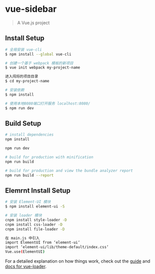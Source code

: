 # vue-sidebar

> A Vue.js project

## Install Setup

``` bash
# 全局安装 vue-cli
$ npm install --global vue-cli

# 创建一个基于 webpack 模板的新项目
$ vue init webpack my-project-name

进入闯将的项目目录
$ cd my-project-name

# 安装依赖
$ npm install

# 使用本地8080端口打开服务 localhost:8080/
$ npm run dev

```

## Build Setup

``` bash
# install dependencies
npm install

npm run dev

# build for production with minification
npm run build

# build for production and view the bundle analyzer report
npm run build --report

```

## Elemrnt Install Setup

``` bash
# 安装 Element-UI 模块
$ npm install element-ui -S

# 安装 loader 模块
cnpm install style-loader -D
cnpm install css-loader -D
cnpm install file-loader -D

在 main.js 中引入
import ElementUI from ‘element-ui‘
import ‘element-ui/lib/theme-default/index.css‘
Vue.use(ElementUI)

```


For a detailed explanation on how things work, check out the [guide](http://vuejs-templates.github.io/webpack/) and [docs for vue-loader](http://vuejs.github.io/vue-loader).
